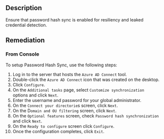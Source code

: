 ## Description

Ensure that password hash sync is enabled for resiliency and leaked credential detection.

## Remediation

### From Console

To setup Password Hash Sync, use the following steps:

1. Log in to the server that hosts the `Azure AD Connect` tool.
2. Double-click the `Azure AD Connect` icon that was created on the desktop.
3. Click `Configure`.
4. On the `Additional tasks` page, select `Customize synchronization `options and click `Next`.
5. Enter the username and password for your global administrator.
6. On the `Connect your directorie`s screen, click `Next`.
7. On the D`omain and OU filtering` screen, click `Next`.
8. On the `Optional features` screen, check `Password hash synchronization` and click `Next`.
9. On the `Ready to configure` screen click `Configure`.
10. Once the configuration completes, click `Exit`.
